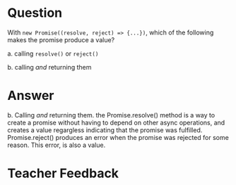 # Question
With `new Promise((resolve, reject) => {...})`, which of the following makes the promise produce a value?

a. calling `resolve()` or `reject()`

b. calling *and* returning them

# Answer
b. Calling *and* returning them. the Promise.resolve() method is a way to create a promise without having to depend on other async operations, and creates a value regargless indicating that the promise was fulfilled. Promise.reject() produces an error when the promise was rejected for some reason. This error, is also a value. 

# Teacher Feedback